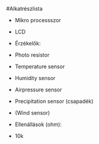 #Alkatrészlista

- Mikro processszor
- LCD

- Érzékelők:
- Photo resistor
- Temperature sensor
- Humidity sensor
- Airpressure sensor
- Precipitation sensor (csapadék)
- (Wind sensor)

- Ellenállások (ohm):
- 10k

